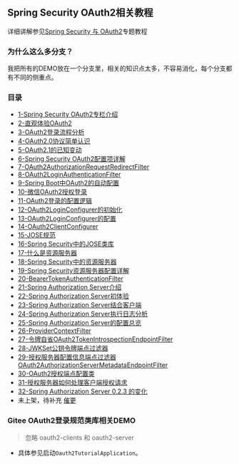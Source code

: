 ## Spring Security OAuth2相关教程
详细讲解参见[Spring Security 与 OAuth2](https://blog.csdn.net/qq_35067322/category_11691173.html)专题教程
### 为什么这么多分支？
我把所有的DEMO放在一个分支里，相关的知识点太多，不容易消化，每个分支都有不同的侧重点。
### 目录

- [1-Spring Security OAuth2专栏介绍](https://blog.csdn.net/qq_35067322/article/details/123536510)
- [2-直观体验OAuth2](https://felord.blog.csdn.net/article/details/123536984)
- [3-OAuth2登录流程分析](https://felord.blog.csdn.net/article/details/123537245)
- [4-OAuth2.0协议简单认识](https://felord.blog.csdn.net/article/details/123537835)
- [5-OAuth2.1的已知变动](https://felord.blog.csdn.net/article/details/123538070)
- [6-Spring Security OAuth2配置项详解](https://felord.blog.csdn.net/article/details/123538253)
- [7-OAuth2AuthorizationRequestRedirectFilter](https://felord.blog.csdn.net/article/details/123538416)
- [8-OAuth2LoginAuthenticationFilter](https://felord.blog.csdn.net/article/details/123538530)
- [9-Spring Boot中OAuth2的自动配置](https://felord.blog.csdn.net/article/details/123538820)
- [10-微信OAuth2授权登录](https://felord.blog.csdn.net/article/details/123538976)
- [11-OAuth2登录的配置逻辑](https://felord.blog.csdn.net/article/details/123539201)
- [12-OAuth2LoginConfigurer的初始化](https://felord.blog.csdn.net/article/details/123539323)
- [13-OAuth2LoginConfigurer的配置](https://felord.blog.csdn.net/article/details/123539955)
- [14-OAuth2ClientConfigurer](https://felord.blog.csdn.net/article/details/123540308)
- [15-JOSE规范](https://felord.blog.csdn.net/article/details/123540390)
- [16-Spring Security中的JOSE类库](https://felord.blog.csdn.net/article/details/123540550)
- [17-什么是资源服务器](https://felord.blog.csdn.net/article/details/123540636)
- [18-Spring Security中的资源服务器](https://felord.blog.csdn.net/article/details/123540672)
- [19-Spring Security资源服务器配置详解](https://felord.blog.csdn.net/article/details/123540727)
- [20-BearerTokenAuthenticationFilter](https://felord.blog.csdn.net/article/details/123540745)
- [21-Spring Authorization Server介绍](https://felord.blog.csdn.net/article/details/123544148)
- [22-Spring Authorization Server初体验](https://felord.blog.csdn.net/article/details/123551894)
- [23-Spring Authorization Server结合客户端](https://felord.blog.csdn.net/article/details/123569931)
- [24-Spring Authorization Server执行日志分析](https://felord.blog.csdn.net/article/details/123573929)
- [25-Spring Authorization Server的配置总览](https://felord.blog.csdn.net/article/details/123600038)
- [26-ProviderContextFilter](https://felord.blog.csdn.net/article/details/123610574)
- [27-令牌自省OAuth2TokenIntrospectionEndpointFilter](https://blog.csdn.net/qq_35067322/article/details/123634847)
- [28-JWKSet公钥令牌端点过滤器](https://blog.csdn.net/qq_35067322/article/details/123656408)
- [29-授权服务器配置信息端点过滤器OAuth2AuthorizationServerMetadataEndpointFilter](https://blog.csdn.net/qq_35067322/article/details/123656531)
- [30-OAuth2授权端点配置类](https://blog.csdn.net/qq_35067322/article/details/123685646)
- [31-授权服务器如何处理客户端授权请求](https://blog.csdn.net/qq_35067322/article/details/123712758)
- [32-Spring Authorization Server 0.2.3 的变化](https://blog.csdn.net/qq_35067322/article/details/123742600)
- 未上架，待补充 [催更](https://asset.felord.cn/blog/20210224102609.png)

### Gitee OAuth2登录规范类库相关DEMO
> 忽略 oauth2-clients 和 oauth2-server

- 具体参见启动`Oauth2TutorialApplication`。
